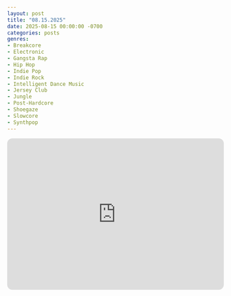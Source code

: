 ```yaml
---
layout: post
title: "08.15.2025"
date: 2025-08-15 00:00:00 -0700
categories: posts
genres:
- Breakcore
- Electronic
- Gangsta Rap
- Hip Hop
- Indie Pop
- Indie Rock
- Intelligent Dance Music
- Jersey Club
- Jungle
- Post-Hardcore
- Shoegaze
- Slowcore
- Synthpop 
---
```

<iframe data-testid="embed-iframe" style="border-radius:12px" src="https://open.spotify.com/embed/playlist/0lCDumByJqcXfBYFy4CvlE?utm_source=generator" width="100%" height="352" frameBorder="0" allowfullscreen="" allow="autoplay; clipboard-write; encrypted-media; fullscreen; picture-in-picture" loading="lazy"></iframe>